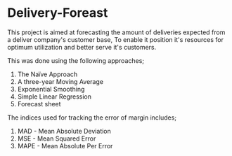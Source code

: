 # Delivery-Foreast
This project is aimed at forecasting the amount of deliveries expected from a deliver company's customer base, To enable it position it's resources for optimum utilization and better serve it's  customers.

This was done using the following approaches; 
1. The Naïve Approach
2. A three-year Moving Average
3. Exponential Smoothing
4. Simple Linear Regression
5. Forecast sheet

The indices used for tracking the error of margin includes;
1. MAD - Mean Absolute Deviation
2. MSE - Mean Squared Error
3. MAPE - Mean Absolute Per Error

